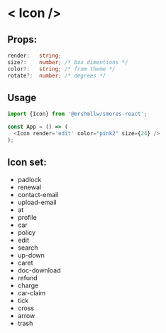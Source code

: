 # < Icon />

## Props:

```ts
render:   string; 
size?:    number; /* box dimentions */
color?:   string; /* from theme */
rotate?:  number; /* degrees */
```

## Usage

```js
import {Icon} from '@mrshmllw/smores-react';

const App = () => (
  <Icon render='edit' color="pink2" size={24} />
);
```

## Icon set:

* padlock
* renewal
* contact-email
* upload-email
* at
* profile
* car
* policy
* edit
* search
* up-down
* caret
* doc-download
* refund
* charge
* car-claim
* tick
* cross
* arrow
* trash
